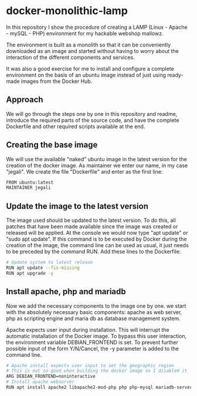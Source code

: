 # docker-monolithic-lamp
In this repository I show the procedure of creating a LAMP (Linux - Apache - mySQL - PHP) environment 
for my hackable webshop mallowz. <br/>

The environment is built as a monolith so that it can be conveniently downloaded as an image and started 
without having to worry about the interaction of the different components and services. <br/>

It was also a good exercise for me to install and configure a complete environment on the basis of an ubuntu 
image instead of just using ready-made images from the Docker Hub.

## Approach
We will go through the steps one by one in this repository and readme, introduce the required parts of the source code, and have the complete Dockerfile and other required scripts available at the end.

## Creating the base image
We will use the available "naked" ubuntu image in the latest version for the creation of the docker image. As maintainer we enter our name, in my case "jegali". We create the file "Dockerfile" and enter as the first line:

```bash
FROM ubuntu:latest
MAINTAINER jegali
```

## Update the image to the latest version 
The image used should be updated to the latest version. To do this, all patches that have been made available since the image was created or released will be applied. At the console we would now type "apt update" or "sudo apt update". If this command is to be executed by Docker during the creation of the image, the command line can be used as usual, it just needs to be preceded by the command RUN. Add these lines to the Dockerfile:

```bash
# Update system to latest release
RUN apt update --fix-missing
RUN apt upgrade -y
```

## Install apache, php and mariadb
Now we add the necessary components to the image one by one. we start with the absolutely necessary basic components: apache as web server, php as scripting engine and maria db as database management system.<br/>

Apache expects user input during installation. This will interrupt the automatic installation of the Docker image. To bypass this user interaction, the environment variable DEBIAN_FRONTEND is set. To prevent further possible input of the form Y/N/Cancel, the -y parameter is added to the command line.

```bash
# Apache install expects user input to set the geographic region
# This is not so good when building the docker image so I disabled it
ARG DEBIAN_FRONTEND=noninteractive
# Install apache webserver
RUN apt install apache2 libapache2-mod-php php php-mysql mariadb-server mariadb-client -y
```
